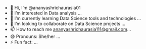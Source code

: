 - 👋 Hi, I’m @ananyashrichaurasia01
- 👀 I’m interested in Data analysis ...
- 🌱 I’m currently learning Data Science tools and technologies ...
- 💞️ I’m looking to collaborate on Data Science projects ...
- 📫 How to reach me ananyashrichaurasia111@gmail.com...
- 😄 Pronouns: She/her ...
- ⚡ Fun fact: ...

<!---
ananyashrichaurasia01/ananyashrichaurasia01 is a ✨ special ✨ repository because its `README.md` (this file) appears on your GitHub profile.
You can click the Preview link to take a look at your changes.
--->
